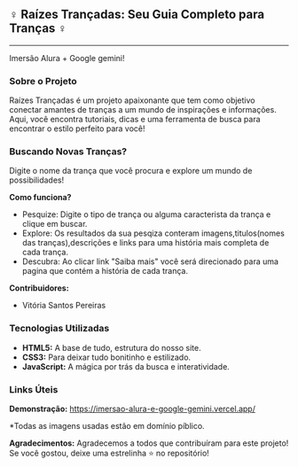 ## ‍♀️ Raízes Trançadas: Seu Guia Completo para Tranças ‍♀️
--------------------------------------------------------------------

Imersão Alura + Google gemini!


### Sobre o Projeto
Raízes Trançadas é um projeto apaixonante que tem como objetivo conectar amantes de tranças a um mundo de inspirações e informações. Aqui, você encontra tutoriais, dicas e uma ferramenta de busca para encontrar o estilo perfeito para você!


###  Buscando Novas Tranças?
Digite o nome da trança que você procura e explore um mundo de possibilidades!


**Como funciona?**

* Pesquize: Digite o tipo de trança ou alguma caracterista da trança e clique em buscar.
* Explore: Os resultados da sua pesqiza conteram imagens,titulos(nomes das tranças),descrições e links para uma história mais completa de cada trança.
* Descubra: Ao clicar link "Saiba mais" você será direcionado para uma pagina que contém a história de cada trança.


**Contribuidores:**
* Vitória Santos Pereiras

###  Tecnologias Utilizadas
* **HTML5:** A base de tudo, estrutura do nosso site.
* **CSS3:** Para deixar tudo bonitinho e estilizado.
* **JavaScript:** A mágica por trás da busca e interatividade.

###  Links Úteis
**Demonstração:** https://imersao-alura-e-google-gemini.vercel.app/

*Todas as imagens usadas estão em domínio píblico.

**Agradecimentos:**
Agradecemos a todos que contribuíram para este projeto! Se você gostou, deixe uma estrelinha ⭐ no repositório!






